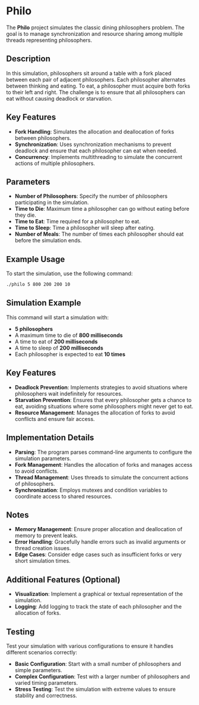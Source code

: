 # Philo

The **Philo** project simulates the classic dining philosophers problem. The goal is to manage synchronization and resource sharing among multiple threads representing philosophers.

## Description

In this simulation, philosophers sit around a table with a fork placed between each pair of adjacent philosophers. Each philosopher alternates between thinking and eating. To eat, a philosopher must acquire both forks to their left and right. The challenge is to ensure that all philosophers can eat without causing deadlock or starvation.

## Key Features

- **Fork Handling**: Simulates the allocation and deallocation of forks between philosophers.
- **Synchronization**: Uses synchronization mechanisms to prevent deadlock and ensure that each philosopher can eat when needed.
- **Concurrency**: Implements multithreading to simulate the concurrent actions of multiple philosophers.

## Parameters

- **Number of Philosophers**: Specify the number of philosophers participating in the simulation.
- **Time to Die**: Maximum time a philosopher can go without eating before they die.
- **Time to Eat**: Time required for a philosopher to eat.
- **Time to Sleep**: Time a philosopher will sleep after eating.
- **Number of Meals**: The number of times each philosopher should eat before the simulation ends.

## Example Usage

To start the simulation, use the following command:

```bash
./philo 5 800 200 200 10
```
## Simulation Example

This command will start a simulation with:

- **5 philosophers**
- A maximum time to die of **800 milliseconds**
- A time to eat of **200 milliseconds**
- A time to sleep of **200 milliseconds**
- Each philosopher is expected to eat **10 times**

## Key Features

- **Deadlock Prevention**: Implements strategies to avoid situations where philosophers wait indefinitely for resources.
- **Starvation Prevention**: Ensures that every philosopher gets a chance to eat, avoiding situations where some philosophers might never get to eat.
- **Resource Management**: Manages the allocation of forks to avoid conflicts and ensure fair access.

## Implementation Details

- **Parsing**: The program parses command-line arguments to configure the simulation parameters.
- **Fork Management**: Handles the allocation of forks and manages access to avoid conflicts.
- **Thread Management**: Uses threads to simulate the concurrent actions of philosophers.
- **Synchronization**: Employs mutexes and condition variables to coordinate access to shared resources.

## Notes

- **Memory Management**: Ensure proper allocation and deallocation of memory to prevent leaks.
- **Error Handling**: Gracefully handle errors such as invalid arguments or thread creation issues.
- **Edge Cases**: Consider edge cases such as insufficient forks or very short simulation times.

## Additional Features (Optional)

- **Visualization**: Implement a graphical or textual representation of the simulation.
- **Logging**: Add logging to track the state of each philosopher and the allocation of forks.

## Testing

Test your simulation with various configurations to ensure it handles different scenarios correctly:

- **Basic Configuration**: Start with a small number of philosophers and simple parameters.
- **Complex Configuration**: Test with a larger number of philosophers and varied timing parameters.
- **Stress Testing**: Test the simulation with extreme values to ensure stability and correctness.
